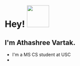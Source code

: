 # Hey! <img src="https://i.pinimg.com/originals/5b/54/39/5b543923641d0ef1df257706e19ee255.gif" width="70" >

<!--
**bazingaav/bazingaav** is a ✨ _special_ ✨ repository because its `README.md` (this file) appears on your GitHub profile.
Here are some ideas to get you started:

- 🔭 I’m currently working on ...
- 🌱 I’m currently learning ...
- 👯 I’m looking to collaborate on ...
- 🤔 I’m looking for help with ...
- 💬 Ask me about ...
- 📫 How to reach me: ...
- 😄 Pronouns: ...
- ⚡ Fun fact: ...
-->

## I'm Athashree Vartak.

- I'm a MS CS student at USC 
- 

